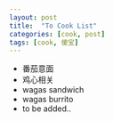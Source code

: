 ```yaml
---
layout: post
title:  "To Cook List"
categories: [cook, post]
tags: [cook, 傻宝]
---
```


- 番茄意面
- 鸡心相关
- wagas sandwich
- wagas burrito
- to be added..


